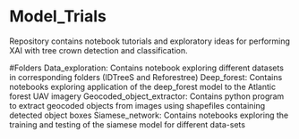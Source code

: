 # Model_Trials
Repository contains notebook tutorials and exploratory ideas for performing XAI with tree crown detection and classification.

#Folders
Data_exploration: Contains notebook exploring different datasets in corresponding folders (IDTreeS and Reforestree)
Deep_forest: Contains notebooks exploring application of the deep_forest model to the Atlantic forest UAV imagery
Geocoded_object_extractor: Contains python program to extract geocoded objects from images using shapefiles containing detected object boxes
Siamese_network: Contains notebooks exploring the training and testing of the siamese model for different data-sets

